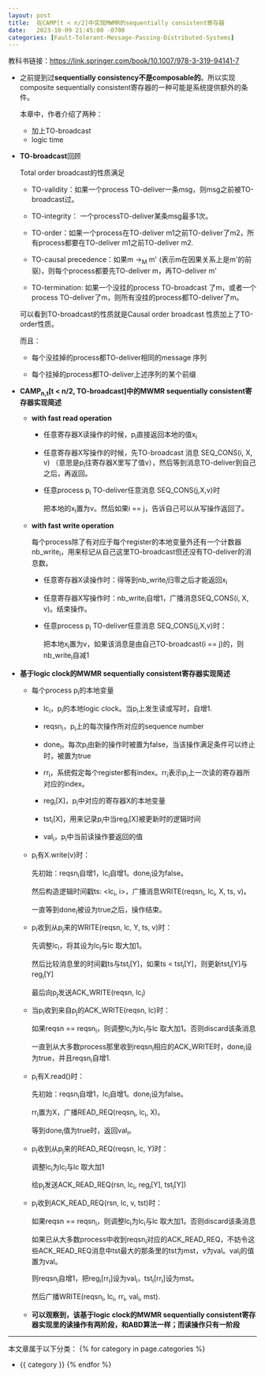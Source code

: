 ```yaml
---
layout: post
title:  在CAMP[t < n/2]中实现MWMR的sequentially consistent寄存器
date:   2023-10-09 21:45:00 -0700
categories: [Fault-Tolerant-Message-Passing-Distributed-Systems]
---
```


教科书链接：<https://link.springer.com/book/10.1007/978-3-319-94141-7>

- 之前提到过**sequentially consistency不是composable的**。所以实现composite sequentially consistent寄存器的一种可能是系统提供额外的条件。

    本章中，作者介绍了两种：

    - 加上TO-broadcast
    - logic time

- **TO-broadcast**回顾

    Total order broadcast的性质满足

    - TO-validity：如果一个process TO-deliver一条msg，则msg之前被TO-broadcast过。

    - TO-integrity： 一个processTO-deliver某条msg最多1次。

    - TO-order：如果一个process在TO-deliver m1之前TO-deliver了m2，所有process都要在TO-deliver m1之前TO-deliver m2.

    - TO-causal precedence：如果m &rarr;<sub>M</sub> m' (表示m在因果关系上是m'的前驱)，则每个process都要先TO-deliver m，再TO-deliver m'

    - TO-termination: 如果一个没挂的process TO-broadcast 了m，或者一个process TO-deliver了m，则所有没挂的process都TO-deliver了m。

    可以看到TO-broadcast的性质就是Causal order broadcast 性质加上了TO-order性质。

    而且：

    - 每个没挂掉的process都TO-deliver相同的message 序列

    - 每个挂掉的process都TO-deliver上述序列的某个前缀

- **CAMP<sub>n,t</sub>[t &lt; n/2, TO-broadcast]中的MWMR sequentially consistent寄存器实现简述**

    - **with fast read operation**

        - 任意寄存器X读操作的时候，p<sub>i</sub>直接返回本地的值x<sub>i</sub>

        - 任意寄存器X写操作的时候，先TO-broadcast 消息 SEQ_CONS(i, X, v) （意思是p<sub>i</sub>往寄存器X里写了值v），然后等到消息TO-deliver到自己之后，再返回。

        - 任意process p<sub>i</sub> TO-deliver任意消息 SEQ_CONS(j,X,v)时

            把本地的x<sub>i</sub>置为v。然后如果i == j，告诉自己可以从写操作返回了。

    - **with fast write operation**

        每个process除了有对应于每个register的本地变量外还有一个计数器nb_write<sub>i</sub>，用来标记从自己这里TO-broadcast但还没有TO-deliver的消息数。

        - 任意寄存器X读操作时：得等到nb_write<sub>i</sub>归零之后才能返回x<sub>i</sub>

        - 任意寄存器X写操作时：nb_write<sub>i</sub>自增1，广播消息SEQ_CONS(i, X, v)。结束操作。

        - 任意process p<sub>i</sub> TO-deliver任意消息 SEQ_CONS(j,X,v)时：

            把本地x<sub>i</sub>置为v，如果该消息是由自己TO-broadcast(i == j)的，则nb_write<sub>i</sub>自减1


- **基于logic clock的MWMR sequentially consistent寄存器实现简述**

    - 每个process p<sub>i</sub>的本地变量

        - lc<sub>i</sub>，p<sub>i</sub>的本地logic clock。当p<sub>i</sub>上发生读或写时，自增1.

        - reqsn<sub>i</sub>，p<sub>i</sub>上的每次操作所对应的sequence number

        - done<sub>i</sub>。每次p<sub>i</sub>由新的操作时被置为false，当该操作满足条件可以终止时，被置为true

        - rr<sub>i</sub>，系统假定每个register都有index。rr<sub>i</sub>表示p<sub>i</sub>上一次读的寄存器所对应的index。

        - reg<sub>i</sub>[X]，p<sub>i</sub>中对应的寄存器X的本地变量

        - tst<sub>i</sub>[X]，用来记录p<sub>i</sub>中当reg<sub>i</sub>[X]被更新时的逻辑时间

        - val<sub>i</sub>，p<sub>i</sub>中当前读操作要返回的值

    - p<sub>i</sub>有X.write(v)时：

        先初始：reqsn<sub>i</sub>自增1，lc<sub>i</sub>自增1。done<sub>i</sub>设为false。
        
        然后构造逻辑时间戳ts: <lc<sub>i</sub>, i>，广播消息WRITE(reqsn<sub>i</sub>, lc<sub>i</sub>, X, ts, v)。

        一直等到done<sub>i</sub>被设为true之后，操作结束。

    - p<sub>i</sub>收到从p<sub>j</sub>来的WRITE(reqsn, lc, Y, ts, v)时：

        先调整lc<sub>i</sub>，将其设为lc<sub>i</sub>与lc 取大加1。

        然后比较消息里的时间戳ts与tst<sub>i</sub>[Y]，如果ts &lt; tst<sub>i</sub>[Y]，则更新tst<sub>i</sub>[Y]与reg<sub>i</sub>[Y]

        最后向p<sub>j</sub>发送ACK_WRITE(reqsn, lc<sub>i</sub>)

    - 当p<sub>i</sub>收到来自p<sub>j</sub>的ACK_WRITE(reqsn, lc)时：

        如果reqsn == reqsn<sub>i</sub>，则调整lc<sub>i</sub>为lc<sub>i</sub>与lc 取大加1。否则discard该条消息

        一直到从大多数process那里收到reqsn<sub>i</sub>相应的ACK_WRITE时，done<sub>i</sub>设为true，并且reqsn<sub>i</sub>自增1.

    - p<sub>i</sub>有X.read()时：

        先初始：reqsn<sub>i</sub>自增1，lc<sub>i</sub>自增1。done<sub>i</sub>设为false。

        rr<sub>i</sub>置为X，广播READ_REQ(reqsn<sub>i</sub>, lc<sub>i</sub>, X)。

        等到done<sub>i</sub>值为true时，返回val<sub>i</sub>。

    - p<sub>i</sub>收到从p<sub>j</sub>来的READ_REQ(reqsn, lc, Y)时：

        调整lc<sub>i</sub>为lc<sub>i</sub>与lc 取大加1

        给p<sub>j</sub>发送ACK_READ_REQ(rsn, lc<sub>i</sub>, reg<sub>i</sub>[Y], tst<sub>i</sub>[Y])

    - p<sub>i</sub>收到ACK_READ_REQ(rsn, lc, v, tst)时：

        如果reqsn == reqsn<sub>i</sub>，则调整lc<sub>i</sub>为lc<sub>i</sub>与lc 取大加1。否则discard该条消息
        
        如果已从大多数process中收到reqsn<sub>i</sub>对应的ACK_READ_REQ，不妨令这些ACK_READ_REQ消息中tst最大的那条里的tst为mst，v为val。val<sub>i</sub>的值置为val。

        则reqsn<sub>i</sub>自增1，把reg<sub>i</sub>[rr<sub>i</sub>]设为val<sub>i</sub>，tst<sub>i</sub>[rr<sub>i</sub>]设为mst。

        然后广播WRITE(reqsn<sub>i</sub>, lc<sub>i</sub>, rr<sub>i</sub>, val<sub>i</sub>, mst).

    - **可以观察到，该基于logic clock的MWMR sequentially consistent寄存器实现里的读操作有两阶段，和ABD算法一样；而读操作只有一阶段**




---
本文章属于以下分类：
{% for category in page.categories %}
- {{ category }}
{% endfor %}